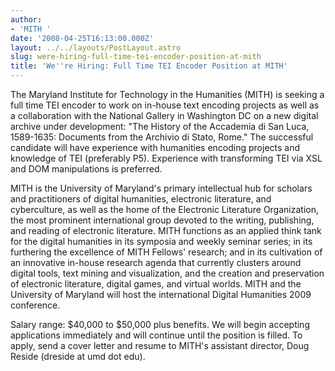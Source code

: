 ```yaml
---
author:
- 'MITH '
date: '2008-04-25T16:13:00.000Z'
layout: ../../layouts/PostLayout.astro
slug: were-hiring-full-time-tei-encoder-position-at-mith
title: 'We''re Hiring: Full Time TEI Encoder Position at MITH'
---
```


The Maryland Institute for Technology in the Humanities (MITH) is seeking a full time TEI encoder to work on in-house text encoding projects as well as a collaboration with the National Gallery in Washington DC on a new digital archive under development: "The History of the Accademia di San Luca, 1589-1635: Documents from the Archivio di Stato, Rome." The successful candidate will have experience with humanities encoding projects and knowledge of TEI (preferably P5). Experience with transforming TEI via XSL and DOM manipulations is preferred.

MITH is the University of Maryland's primary intellectual hub for scholars and practitioners of digital humanities, electronic literature, and cyberculture, as well as the home of the Electronic Literature Organization, the most prominent international group devoted to the writing, publishing, and reading of electronic literature. MITH functions as an applied think tank for the digital humanities in its symposia and weekly seminar series; in its furthering the excellence of MITH Fellows' research; and in its cultivation of an innovative in-house research agenda that currently clusters around digital tools, text mining and visualization, and the creation and preservation of electronic literature, digital games, and virtual worlds. MITH and the University of Maryland will host the international Digital Humanities 2009 conference.

Salary range: $40,000 to $50,000 plus benefits. We will begin accepting applications immediately and will continue until the position is filled. To apply, send a cover letter and resume to MITH's assistant director, Doug Reside (dreside at umd dot edu).